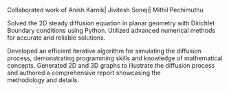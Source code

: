 Collaborated work of Anish Karnik| Jivitesh Soneji| Mithil Pechimuthu


Solved the 2D steady diffusion equation in planar geometry with Dirichlet Boundary conditions using Python. Utilized advanced numerical methods for accurate and reliable solutions.

Developed an efficient iterative algorithm for simulating the diffusion process, demonstrating programming skills and knowledge of mathematical concepts. Generated 2D and 3D graphs to illustrate the diffusion process and authored a comprehensive report showcasing the methodology and details.

